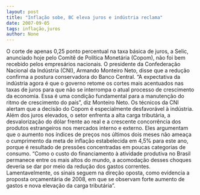 ```yaml
---
layout: post
title: "Inflação sobe, BC eleva juros e indústria reclama"
date: 2007-09-05
tags: inflação,juros
author: None
---
```

O corte de apenas 0,25 ponto percentual na taxa b&aacute;sica de juros, a Selic, anunciado hoje pelo Comit&ecirc; de Pol&iacute;tica Monet&aacute;ria (Copom), n&atilde;o foi bem recebido pelos empres&aacute;rios nacionais.
O presidente da Confedera&ccedil;&atilde;o Nacional da Ind&uacute;stria (CNI), Armando Monteiro Neto, disse que a redu&ccedil;&atilde;o confirma a postura conservadora do Banco Central. 
&ldquo;A expectativa da ind&uacute;stria agora &eacute; que o governo retome os cortes mais acentuados nas taxas de juros para que n&atilde;o se interrompa o atual processo de crescimento da economia. Essa &eacute; uma condi&ccedil;&atilde;o fundamental para a manuten&ccedil;&atilde;o do ritmo de crescimento do pa&iacute;s&rdquo;, diz Monteiro Neto. 
Os t&eacute;cnicos da CNI alertam que a decis&atilde;o do Copom &eacute; especialmente desfavor&aacute;vel &agrave; ind&uacute;stria. 
Al&eacute;m dos juros elevados, o setor enfrenta a alta carga tribut&aacute;ria, a desvaloriza&ccedil;&atilde;o do d&oacute;lar frente ao real e a crescente concorr&ecirc;ncia dos produtos estrangeiros nos mercados interno e externo. 
Eles argumentam que o aumento nos &iacute;ndices de pre&ccedil;os nos &uacute;ltimos dois meses n&atilde;o amea&ccedil;a o cumprimento da meta de infla&ccedil;&atilde;o estabelecida em 4,5% para este ano, porque &eacute; resultado de press&otilde;es concentradas em poucas categorias de consumo. 
&ldquo;Como o custo do financiamento &agrave; atividade produtiva no Brasil permanece entre os mais altos do mundo, a acomoda&ccedil;&atilde;o desses choques deveria se dar por meio da redu&ccedil;&atilde;o dos gastos correntes. Lamentavelmente, os sinais seguem na dire&ccedil;&atilde;o oposta, como evidencia a proposta or&ccedil;ament&aacute;ria de 2008, em que se observam forte aumento de gastos e nova eleva&ccedil;&atilde;o da carga tribut&aacute;ria&rdquo;. 